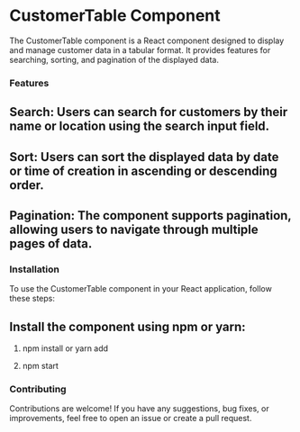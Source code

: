 # CustomerTable Component
The CustomerTable component is a React component designed to display and manage customer data in a tabular format. It provides features for searching, sorting, and pagination of the displayed data.

### Features
  ## Search: Users can search for customers by their name or location using the search input field.
  ## Sort: Users can sort the displayed data by date or time of creation in ascending or descending order.
  ## Pagination: The component supports pagination, allowing users to navigate through multiple pages of data.
### Installation
To use the CustomerTable component in your React application, follow these steps:

## Install the component using npm or yarn:

1) npm install <component-name>
or
yarn add <component-name>

2) npm start
   
### Contributing
Contributions are welcome! If you have any suggestions, bug fixes, or improvements, feel free to open an issue or create a pull request.

